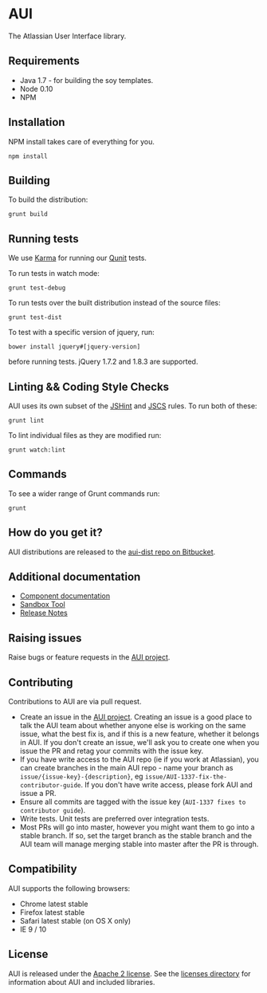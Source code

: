 AUI
===

The Atlassian User Interface library.

Requirements
------------

- Java 1.7 - for building the soy templates.
- Node 0.10
- NPM

Installation
------------

NPM install takes care of everything for you.

    npm install

Building
--------

To build the distribution:

    grunt build

Running tests
-------------

We use [Karma](http://karma-runner.github.io/0.10/index.html) for running our [Qunit](http://qunitjs.com/) tests.

To run tests in watch mode:

    grunt test-debug

To run tests over the built distribution instead of the source files:

    grunt test-dist

To test with a specific version of jquery, run:

    bower install jquery#[jquery-version]

before running tests. jQuery 1.7.2 and 1.8.3 are supported.

Linting && Coding Style Checks
------------------------------

AUI uses its own subset of the [JSHint](http://jshint.com) and [JSCS](https://github.com/mdevils/node-jscs) rules. To run both of these:

    grunt lint

To lint individual files as they are modified run:

    grunt watch:lint

Commands
--------

To see a wider range of Grunt commands run:

    grunt

How do you get it?
------------------

AUI distributions are released to the [aui-dist repo on Bitbucket](https://bitbucket.org/atlassian/aui-dist).

Additional documentation
------------------------
* [Component documentation](https://docs.atlassian.com/aui/latest/)
* [Sandbox Tool](https://docs.atlassian.com/aui/latest/sandbox/)
* [Release Notes](https://developer.atlassian.com/display/AUI/AUI+Release+Notes)

Raising issues
--------------

Raise bugs or feature requests in the [AUI project](https://ecosystem.atlassian.net/browse/AUI).

Contributing
------------

Contributions to AUI are via pull request.

- Create an issue in the [AUI project](https://ecosystem.atlassian.net/browse/AUI). Creating an issue is a good place to
talk the AUI team about whether anyone else is working on the same issue, what the best fix is, and if this is a new feature,
whether it belongs in AUI. If you don't create an issue, we'll ask you to create one when you issue the PR and retag your
commits with the issue key.
- If you have write access to the AUI repo (ie if you work at Atlassian), you can create branches in the main AUI repo -
name your branch as `issue/{issue-key}-{description}`, eg `issue/AUI-1337-fix-the-contributor-guide`. If you don't have
write access, please fork AUI and issue a PR.
- Ensure all commits are tagged with the issue key (`AUI-1337 fixes to contributor guide`).
- Write tests. Unit tests are preferred over integration tests.
- Most PRs will go into master, however you might want them to go into a stable branch. If so, set the target branch
as the stable branch and the AUI team will manage merging stable into master after the PR is through.

Compatibility
-------------

AUI supports the following browsers:

- Chrome latest stable
- Firefox latest stable
- Safari latest stable (on OS X only)
- IE 9 / 10

License
-------

AUI is released under the [Apache 2 license](https://bitbucket.org/atlassian/aui/src/master/licenses/LICENSE-aui.txt).
See the [licenses directory](https://bitbucket.org/atlassian/aui/src/master/licenses/) for information about AUI and included libraries.
